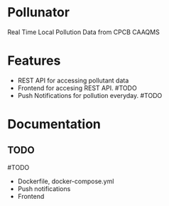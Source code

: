 # Pollunator

Real Time Local Pollution Data from CPCB CAAQMS

# Features
- REST API for accessing pollutant data
- Frontend for accesing REST API. #TODO
- Push Notifications for pollution everyday. #TODO

# Documentation
## TODO

#TODO
- Dockerfile, docker-compose.yml
- Push notifications
- Frontend
